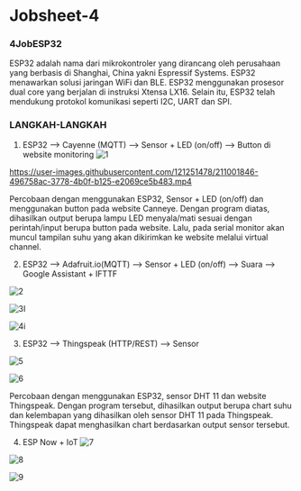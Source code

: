 # Jobsheet-4

### 4JobESP32

ESP32 adalah nama dari mikrokontroler yang dirancang oleh perusahaan yang berbasis di Shanghai, China yakni Espressif Systems. ESP32 menawarkan solusi jaringan WiFi dan BLE. ESP32 menggunakan prosesor dual core yang berjalan di instruksi Xtensa LX16. Selain itu, ESP32 telah mendukung protokol komunikasi seperti I2C, UART dan SPI.

### LANGKAH-LANGKAH

1. ESP32 --> Cayenne (MQTT) --> Sensor + LED (on/off) --> Button di website monitoring
![1](https://user-images.githubusercontent.com/121251478/211001825-f345f3a6-1c7e-4b56-a0e8-6fce964375ad.png)

https://user-images.githubusercontent.com/121251478/211001846-496758ac-3778-4b0f-b125-e2069ce5b483.mp4


Percobaan dengan menggunakan ESP32, Sensor + LED (on/off) dan menggunakan button pada  website Canneye. Dengan program diatas, dihasilkan output berupa lampu LED menyala/mati sesuai dengan perintah/input berupa button pada website. Lalu, pada serial monitor akan muncul tampilan suhu yang akan dikirimkan ke website melalui virtual channel.

2. ESP32 --> Adafruit.io(MQTT) --> Sensor + LED (on/off) --> Suara --> Google Assistant + IFTTF

![2](https://user-images.githubusercontent.com/121251478/211001889-ab3d3f95-5c60-4770-a61e-a217e87d7678.png)

![3I](https://user-images.githubusercontent.com/121251478/211001920-e722ff11-d2f5-4d78-86bd-91b00f9eeb68.jpg)

![4i](https://user-images.githubusercontent.com/121251478/211001945-271f30ee-b7e2-4243-9c1d-dd87e546f98c.jpg)


3. ESP32 --> Thingspeak (HTTP/REST) --> Sensor

![5](https://user-images.githubusercontent.com/121251478/211001981-e98928d7-8d09-49aa-b5b5-d27bb6b8516d.png)

![6](https://user-images.githubusercontent.com/121251478/211001991-0a7ccf08-db7c-4204-aae5-c109d6fec862.png)

Percobaan dengan menggunakan ESP32, sensor DHT 11 dan website Thingspeak. Dengan program tersebut, dihasilkan output berupa chart suhu dan kelembapan yang dihasilkan oleh sensor DHT 11 pada Thingspeak. Thingspeak dapat menghasilkan chart berdasarkan output sensor tersebut.

4. ESP Now + IoT
![7](https://user-images.githubusercontent.com/121251478/211002033-e77fac30-a32f-4428-898d-20e41d1855dc.png)

![8](https://user-images.githubusercontent.com/121251478/211002057-fcb6aff2-4e3f-4330-9133-17a26f128220.png)


![9](https://user-images.githubusercontent.com/121251478/211002110-adc0a67a-0b0c-4c25-b906-ac1655d597c7.png)


